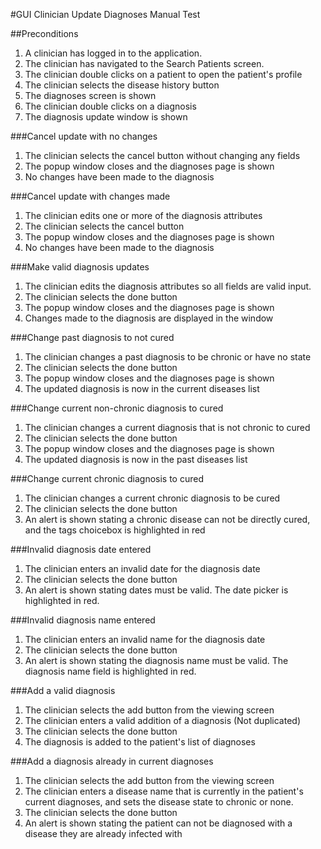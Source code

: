 #GUI Clinician Update Diagnoses Manual Test

##Preconditions

1. A clinician has logged in to the application.
2. The clinician has navigated to the Search Patients screen.
3. The clinician double clicks on a patient to open the patient's profile
4. The clinician selects the disease history button
5. The diagnoses screen is shown
6. The clinician double clicks on a diagnosis
7. The diagnosis update window is shown

###Cancel update with no changes

1. The clinician selects the cancel button without changing any fields
2. The popup window closes and the diagnoses page is shown
3. No changes have been made to the diagnosis

###Cancel update with changes made

1. The clinician edits one or more of the diagnosis attributes
2. The clinician selects the cancel button
3. The popup window closes and the diagnoses page is shown
4. No changes have been made to the diagnosis

###Make valid diagnosis updates

1. The clinician edits the diagnosis attributes so all fields are valid input.
2. The clinician selects the done button
3. The popup window closes and the diagnoses page is shown
4. Changes made to the diagnosis are displayed in the window

###Change past diagnosis to not cured

1. The clinician changes a past diagnosis to be chronic or have no state
2. The clinician selects the done button
3. The popup window closes and the diagnoses page is shown
4. The updated diagnosis is now in the current diseases list


###Change current non-chronic diagnosis to cured

1. The clinician changes a current diagnosis that is not chronic to cured
2. The clinician selects the done button
3. The popup window closes and the diagnoses page is shown
4. The updated diagnosis is now in the past diseases list

###Change current chronic diagnosis to cured

1. The clinician changes a current chronic diagnosis to be cured
2. The clinician selects the done button
3. An alert is shown stating a chronic disease can not be directly cured, and the tags choicebox is highlighted in red

###Invalid diagnosis date entered

1. The clinician enters an invalid date for the diagnosis date
2. The clinician selects the done button
3. An alert is shown stating dates must be valid. The date picker is highlighted in red.

###Invalid diagnosis name entered

1. The clinician enters an invalid name for the diagnosis date
2. The clinician selects the done button
3. An alert is shown stating the diagnosis name must be valid. The diagnosis name field is highlighted in red.

###Add a valid diagnosis

1. The clinician selects the add button from the viewing screen
2. The clinician enters a valid addition of a diagnosis (Not duplicated)
3. The clinician selects the done button
4. The diagnosis is added to the patient's list of diagnoses

###Add a diagnosis already in current diagnoses

1. The clinician selects the add button from the viewing screen
2. The clinician enters a disease name that is currently in the patient's current diagnoses, and sets the disease state to chronic or none.
3. The clinician selects the done button
4. An alert is shown stating the patient can not be diagnosed with a disease they are already infected with
